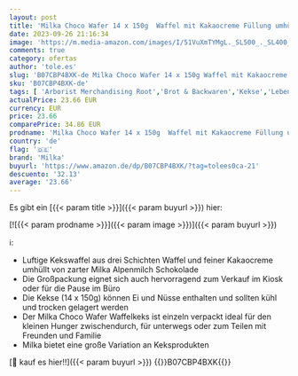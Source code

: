 ```yaml
---
layout: post
title: 'Milka Choco Wafer 14 x 150g  Waffel mit Kakaocreme Füllung umhüllt von Alpenmilch Schokolade'
date: 2023-09-26 21:16:34
image: 'https://m.media-amazon.com/images/I/51VuXmTYMgL._SL500_._SL400_.jpg'
comments: true
category: ofertas
author: 'tole.es'
slug: 'B07CBP4BXK-de Milka Choco Wafer 14 x 150g Waffel mit Kakaocreme Füllung...'
sku: 'B07CBP4BXK-de'
tags: [ 'Arborist Merchandising Root','Brot & Backwaren','Kekse','Lebensmittel','Lebensmittel & Getränke','Neu eingetroffen in Lebensmittel & Getränke','Self Service','Special Features Stores','a65049c9-49da-46cc-bfd1-578c92e0357c_0','a65049c9-49da-46cc-bfd1-578c92e0357c_3101','a65049c9-49da-46cc-bfd1-578c92e0357c_7001','milka','🇩🇪', ]
actualPrice: 23.66 EUR
currency: EUR
price: 23.66
comparePrice: 34.86 EUR
prodname: 'Milka Choco Wafer 14 x 150g  Waffel mit Kakaocreme Füllung umhüllt von Alpenmilch Schokolade'
country: 'de'
flag: '🇩🇪'
brand: 'Milka'
buyurl: 'https://www.amazon.de/dp/B07CBP4BXK/?tag=tolees0ca-21'
descuento: '32.13'
average: '23.66'
---
```


Es gibt ein [{{< param title >}}]({{< param buyurl >}}) hier:

[![{{< param prodname >}}]({{< param image >}})]({{< param buyurl >}})

ℹ️:

- Luftige Kekswaffel aus drei Schichten Waffel und feiner Kakaocreme umhüllt von zarter Milka Alpenmilch Schokolade
- Die Großpackung eignet sich auch hervorragend zum Verkauf im Kiosk oder für die Pause im Büro
- Die Kekse (14 x 150g) können Ei und Nüsse enthalten und sollten kühl und trocken gelagert werden
- Der Milka Choco Wafer Waffelkeks ist einzeln verpackt ideal für den kleinen Hunger zwischendurch, für unterwegs oder zum Teilen mit Freunden und Familie
- Milka bietet eine große Variation an Keksprodukten

[🛒 kauf es hier!!]({{< param buyurl >}})
{{<world>}}B07CBP4BXK{{</world>}}
